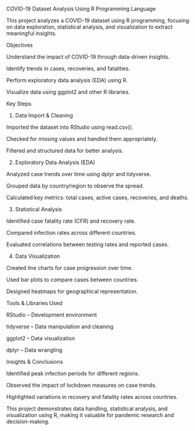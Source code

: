 COVID-19 Dataset Analysis Using R Programming Language

This project analyzes a COVID-19 dataset using R programming, focusing on data exploration, statistical analysis, and visualization to extract meaningful insights.

Objectives

Understand the impact of COVID-19 through data-driven insights.

Identify trends in cases, recoveries, and fatalities.

Perform exploratory data analysis (EDA) using R.

Visualize data using ggplot2 and other R libraries.

Key Steps

1. Data Import & Cleaning

Imported the dataset into RStudio using read.csv().

Checked for missing values and handled them appropriately.

Filtered and structured data for better analysis.

2. Exploratory Data Analysis (EDA)

Analyzed case trends over time using dplyr and tidyverse.

Grouped data by country/region to observe the spread.

Calculated key metrics: total cases, active cases, recoveries, and deaths.

3. Statistical Analysis

Identified case fatality rate (CFR) and recovery rate.

Compared infection rates across different countries.

Evaluated correlations between testing rates and reported cases.

4. Data Visualization

Created line charts for case progression over time.

Used bar plots to compare cases between countries.

Designed heatmaps for geographical representation.

Tools & Libraries Used

RStudio – Development environment

tidyverse – Data manipulation and cleaning

ggplot2 – Data visualization

dplyr – Data wrangling

Insights & Conclusions

Identified peak infection periods for different regions.

Observed the impact of lockdown measures on case trends.

Highlighted variations in recovery and fatality rates across countries.

This project demonstrates data handling, statistical analysis, and visualization using R, making it valuable for pandemic research and decision-making.


